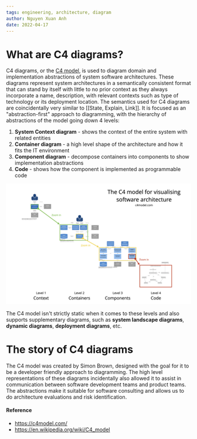 ```yaml
---
tags: engineering, architecture, diagram
author: Nguyen Xuan Anh
date: 2022-04-17
---
```


# What are C4 diagrams?

C4 diagrams, or the [C4 model](https://c4model.com/), is used to diagram domain and implementation abstractions of system software architectures. These diagrams represent system architectures in a semantically consistent format that can stand by itself with little to no prior context as they always incorporate a name, description, with relevant contexts such as type of technology or its deployment location. The semantics used for C4 diagrams are coincidentally very similar to [[State, Explain, Link]]. It is focused as an "abstraction-first" approach to diagramming, with the hierarchy of abstractions of the model going down 4 levels:

1. **System Context diagram** - shows the context of the entire system with related entities
2. **Container diagram** - a high level shape of the architecture and how it fits the IT environment
3. **Component diagram** - decompose containers into components to show implementation abstractions
4. **Code** - shows how the component is implemented as programmable code

![c4-overview](_assets/c4-overview.png)

The C4 model isn't strictly static when it comes to these levels and also supports supplementary diagrams, such as **system landscape diagrams**, **dynamic diagrams**, **deployment diagrams**, etc.

# The story of C4 diagrams

The C4 model was created by Simon Brown, designed with the goal for it to be a developer friendly approach to diagramming. The high level representations of these diagrams incidentally also allowed it to assist in communication between software development teams and product teams. The abstractions make it suitable for software consulting and allows us to do architecture evaluations and risk identification.

#### Reference

- https://c4model.com/
- https://en.wikipedia.org/wiki/C4_model
